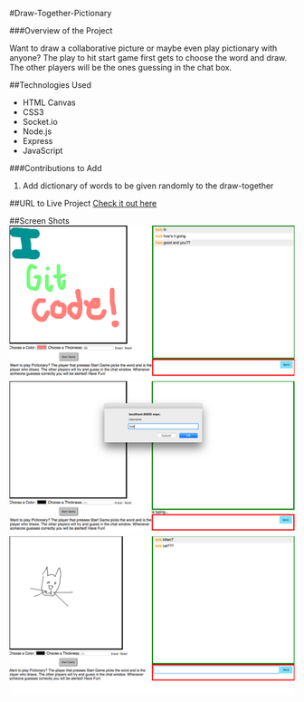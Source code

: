 #Draw-Together-Pictionary

###Overview of the Project

Want to draw a collaborative picture or maybe even play pictionary with anyone? The play to hit start game first gets to choose the word and draw. The other players will be the ones guessing in the chat box.

##Technologies Used
* HTML Canvas
* CSS3
* Socket.io
* Node.js
* Express
* JavaScript

###Contributions to Add
1. Add dictionary of words to be given randomly to the draw-together

##URL to Live Project
[Check it out here](https://draw-together-ifyfcinztz.now.sh)

##Screen Shots
![draw-together](screenShots/draw-together.png)
![chat-box](screenShots/chat-box.png)
![pictionary](screenShots/pictionary.png)
